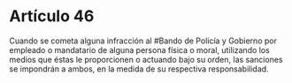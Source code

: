 # Artículo 46

Cuando se cometa alguna infracción al #Bando de Policía y Gobierno por empleado o mandatario de alguna persona física o moral, utilizando los medios que éstas le proporcionen o actuando bajo su orden, las sanciones se impondrán a ambos, en la medida de su respectiva responsabilidad.